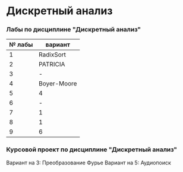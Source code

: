 # Дискретный анализ
### Лабы по дисциплине "Дискретный анализ"

| № лабы | вариант     |
|--------|-------------|
| 1      | RadixSort   |
| 2      | PATRICIA    |
| 3      | -           |
| 4      | Boyer-Moore |
| 5      | 4           |
| 6      | -           |
| 7      | 1           |
| 8      | 1           |
| 9      | 6           |

### Курсовой проект по дисциплине "Дискретный анализ"
Вариант на 3: Преобразование Фурье
Вариант на 5: Аудиопоиск